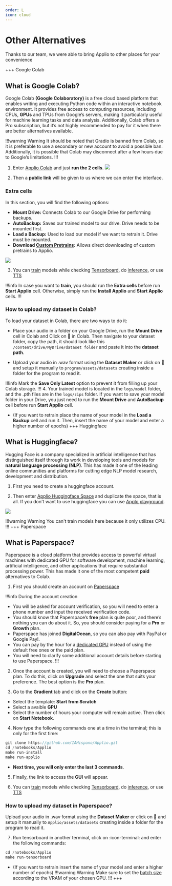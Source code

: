 ```yaml
---
order: L
icon: cloud
---
```


# Other Alternatives
Thanks to our team, we were able to bring Applio to other places for your convenience

+++ Google Colab
## What is Google Colab?
Google Colab **(Google Colaboratory)** is a free cloud based platform that enables writing and executing Python code within an interactive notebook environment. It provides free access to computing resources, including CPUs, **GPUs** and TPUs from Google’s servers, making it particularly useful for machine learning tasks and data analysis. Additionally, Colab offers a Pro subscription, but it’s not highly recommended to pay for it when there are better alternatives available.

 !!!warning Warning
 It should be noted that Gradio is banned from Colab, so it is preferable to use a secondary or new account to avoid a possible ban. Additionally, it is possible that Colab may disconnect after a few hours due to Google’s limitations.
 !!!
 1. Enter [Applio Colab](https://colab.research.google.com/github/iahispano/applio/blob/master/assets/Applio.ipynb) and just **run the 2 cells**. 
 ![](../assets/Colab.png)

 2. Then a **public link** will be given to us where we can enter the interface.

 ### Extra cells
 In this section, you will find the following options:

 - **Mount Drive:** Connects Colab to our Google Drive for performing backups.
 - **AutoBackup:** Saves our trained model to our drive. Drive needs to be mounted first.
 - **Load a Backup:** Used to load our model if we want to retrain it. Drive must be mounted.
 - **Download [Custom Pretrains](https://docs.applio.org/get-started/pretrained/):** Allows direct downloading of custom pretrains to Applio.

 ![](../assets/ExtraColab.png)

 3. You can [train](/get-started\training.md/) models while checking [Tensorboard](/get-started\tensorboard.md), do [inference](/get-started\inferencing.md/), or use [TTS](/get-started\tts.md/)

 !!!info In case you want to **train**, you should run the **Extra cells** before run **Start Applio** cell. Otherwise, simply run the **Install Applio** and **Start Applio** cells.
 !!!

 ### How to upload my dataset in Colab?
 To load your dataset in Colab, there are two ways to do it:

 - Place your audio in a folder on your Google Drive, run the **Mount Drive** cell in Colab and Click on :file_folder: in Colab. Then navigate to your dataset folder, copy the path, it should look like this `/content/drive/MyDrive/dataset folder` and paste it into the **dataset path**.

 - Upload your audio in .wav format using the **Dataset Maker** or click on :file_folder: and setup it manually to `program/assets/datasets` creating inside a folder for the program to read it.

 !!!info Mark the **Save Only Latest** option to prevent it from filling up your Colab storage.
 !!!
 4. Your trained model is located in the `logs/model` folder, and the .pth files are in the `logs/zips` folder. If you want to save your model folder in your Drive, you just need to run the **Mount Drive** and **AutoBackup** cell before run **Start Applio** cell.

 -  (If you want to retrain place the name of your model in the **Load a Backup** cell and run it. Then, insert the name of your model and enter a higher number of epochs)
+++ Huggingface
## What is Huggingface?
Hugging Face is a company specialized in artificial intelligence that has distinguished itself through its work in developing tools and models for **natural language processing (NLP)**. This has made it one of the leading online communities and platforms for cutting edge NLP model research, development and distribution.

 1. First you need to create a huggingface account.

 2. Then enter [Applio Huggingface Space](https://huggingface.co/spaces/IAHispano/Applio) and duplicate the space, that is all. If you don't want to use huggingface you can use  [Applo playground](https://applio.org/playground).
 
 ![](../assets/Duplicate.png)
 
 !!!warning Warning
 You can't train models here because it only utilizes CPU.
 !!!
+++ Paperspace
## What is Paperspace?
Paperspace is a cloud platform that provides access to powerful virtual machines with dedicated GPU for software development, machine learning, artificial intelligence, and other applications that require substantial processing power. This has made it one of the most competent **paid** alternatives to Colab.

1. First you should create an account on [Paperspace](https://console.paperspace.com/signup)

!!!info During the account creation
- You will be asked for account verification, so you will need to enter a phone number and input the received verification code.
- You should know that Paperspace’s **free** plan is quite poor, and there’s nothing you can do about it. So, you should consider paying for a **Pro** or **Growth** plan.
- Paperspace has joined **DigitalOcean**, so you can also pay with PayPal or Google Pay!.  
- You can pay by the hour for a [dedicated GPU](https://www.paperspace.com/pricing) instead of using the default free ones or the paid plan.
- You will need to clarify some additional account details before starting to use Paperspace.
!!!

2. Once the account is created, you will need to choose a Paperspace plan. To do this, click on **Upgrade** and select the one that suits your preference. The best option is the **Pro** plan.

3. Go to the **Gradient** tab and click on the **Create** button:
 - Select the template: **Start from Scratch**
 - Select a avaible **GPU**
 - Select the number of hours your computer will remain active. 
   Then click on **Start Notebook**.

4. Now type the following commands one at a time in the terminal; this is only for the first time:

``` js
git clone https://github.com/IAHispano/Applio.git
cd /notebooks/Applio
make run-install
make run-applio
```
- **Next time, you will only enter the last 3 commands**.

5. Finally, the link to access the **GUI** will appear.

6. You can [train](/get-started\training.md/) models while checking [Tensorboard](/get-started\tensorboard.md), do [inference](/get-started\inferencing.md/), or use [TTS](/get-started\tts.md/)

 ### How to upload my dataset in Paperspace?
 Upload your audio in .wav format using the **Dataset Maker** or click on :file_folder: and setup it manually to `Applio/assets/datasets` creating inside a folder for the program to read it.

7. Run tensorboard in another terminal, click on :icon-terminal: and enter the following commands:
``` js
cd /notebooks/Applio
make run-tensorboard
```
-  (If you want to retrain insert the name of your model and enter a higher number of epochs)
!!!warning Warning
Make sure to set the [batch size](https://docs.applio.org/faq/rvc/#batch-size) according to the VRAM of your chosen GPU.
!!!
+++ 